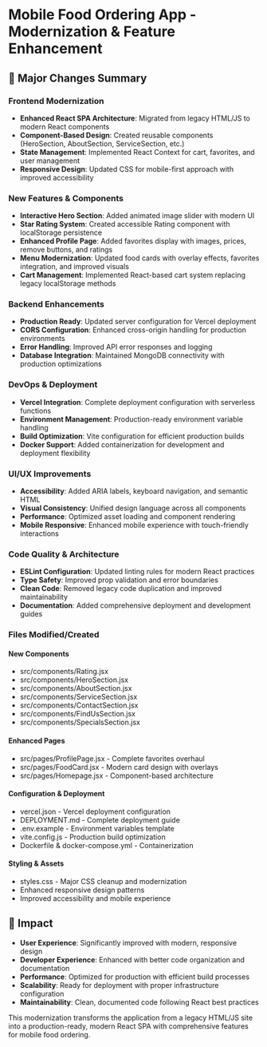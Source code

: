# Mobile Food Ordering App - Modernization & Feature Enhancement

## 🚀 Major Changes Summary

### Frontend Modernization
- **Enhanced React SPA Architecture**: Migrated from legacy HTML/JS to modern React components
- **Component-Based Design**: Created reusable components (HeroSection, AboutSection, ServiceSection, etc.)
- **State Management**: Implemented React Context for cart, favorites, and user management
- **Responsive Design**: Updated CSS for mobile-first approach with improved accessibility

### New Features & Components
- **Interactive Hero Section**: Added animated image slider with modern UI
- **Star Rating System**: Created accessible Rating component with localStorage persistence
- **Enhanced Profile Page**: Added favorites display with images, prices, remove buttons, and ratings
- **Menu Modernization**: Updated food cards with overlay effects, favorites integration, and improved visuals
- **Cart Management**: Implemented React-based cart system replacing legacy localStorage methods

### Backend Enhancements
- **Production Ready**: Updated server configuration for Vercel deployment
- **CORS Configuration**: Enhanced cross-origin handling for production environments
- **Error Handling**: Improved API error responses and logging
- **Database Integration**: Maintained MongoDB connectivity with production optimizations

### DevOps & Deployment
- **Vercel Integration**: Complete deployment configuration with serverless functions
- **Environment Management**: Production-ready environment variable handling
- **Build Optimization**: Vite configuration for efficient production builds
- **Docker Support**: Added containerization for development and deployment flexibility

### UI/UX Improvements
- **Accessibility**: Added ARIA labels, keyboard navigation, and semantic HTML
- **Visual Consistency**: Unified design language across all components
- **Performance**: Optimized asset loading and component rendering
- **Mobile Responsive**: Enhanced mobile experience with touch-friendly interactions

### Code Quality & Architecture
- **ESLint Configuration**: Updated linting rules for modern React practices
- **Type Safety**: Improved prop validation and error boundaries
- **Clean Code**: Removed legacy code duplication and improved maintainability
- **Documentation**: Added comprehensive deployment and development guides

### Files Modified/Created
#### New Components
- src/components/Rating.jsx
- src/components/HeroSection.jsx
- src/components/AboutSection.jsx
- src/components/ServiceSection.jsx
- src/components/ContactSection.jsx
- src/components/FindUsSection.jsx
- src/components/SpecialsSection.jsx

#### Enhanced Pages
- src/pages/ProfilePage.jsx - Complete favorites overhaul
- src/pages/FoodCard.jsx - Modern card design with overlays
- src/pages/Homepage.jsx - Component-based architecture

#### Configuration & Deployment
- vercel.json - Vercel deployment configuration
- DEPLOYMENT.md - Complete deployment guide
- .env.example - Environment variables template
- vite.config.js - Production build optimization
- Dockerfile & docker-compose.yml - Containerization

#### Styling & Assets
- styles.css - Major CSS cleanup and modernization
- Enhanced responsive design patterns
- Improved accessibility and mobile experience

## 🎯 Impact
- **User Experience**: Significantly improved with modern, responsive design
- **Developer Experience**: Enhanced with better code organization and documentation
- **Performance**: Optimized for production with efficient build processes
- **Scalability**: Ready for deployment with proper infrastructure configuration
- **Maintainability**: Clean, documented code following React best practices

This modernization transforms the application from a legacy HTML/JS site into a production-ready, modern React SPA with comprehensive features for mobile food ordering.
